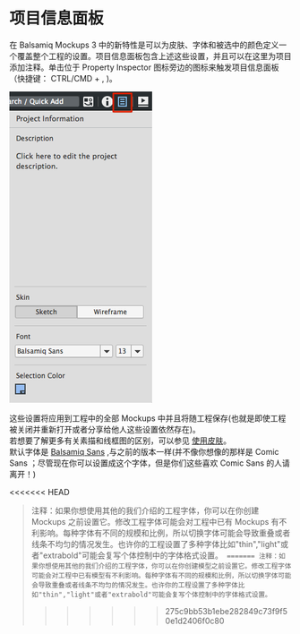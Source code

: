 # 项目信息面板

在 Balsamiq Mockups 3 中的新特性是可以为皮肤、字体和被选中的颜色定义一个覆盖整个工程的设置。项目信息面板包含上述这些设置，并且可以在这里为项目添加注释。单击位于 Property Inspector 图标旁边的图标来触发项目信息面板（快捷键： CTRL/CMD + , )。  

![project-info.png](images/project-info.png)  

这些设置将应用到工程中的全部 Mockups 中并且将随工程保存(也就是即使工程被关闭并重新打开或者分享给他人这些设置依然存在)。  
若想要了解更多有关素描和线框图的区别，可以参见 [使用皮肤](http://support.balsamiq.com/customer/portal/articles/938142)。  
默认字体是 [Balsamiq Sans](https://balsamiq.com/products/mockups/font/) ,与之前的版本一样(并不像你想像的那样是 Comic Sans ；尽管现在你可以设置成这个字体，但是你们这些喜欢 Comic Sans 的人请离开！)   

<<<<<<< HEAD
>注释：如果你想使用其他的我们介绍的工程字体，你可以在你创建 Mockups 之前设置它。修改工程字体可能会对工程中已有 Mockups 有不利影响。每种字体有不同的规模和比例，所以切换字体可能会导致重叠或者线条不均匀的情况发生。也许你的工程设置了多种字体比如"thin","light"或者"extrabold"可能会复写个体控制中的字体格式设置。`
=======
>注释：如果你想使用其他的我们介绍的工程字体，你可以在你创建模型之前设置它。修改工程字体可能会对工程中已有模型有不利影响。每种字体有不同的规模和比例，所以切换字体可能会导致重叠或者线条不均匀的情况发生。也许你的工程设置了多种字体比如"thin","light"或者"extrabold"可能会复写个体控制中的字体格式设置。`
>>>>>>> 275c9bb53b1ebe282849c73f9f50e1d2406f0c80
